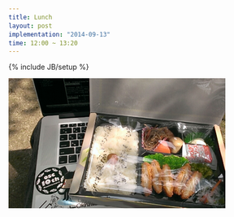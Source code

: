 ```yaml
---
title: Lunch
layout: post
implementation: "2014-09-13"
time: 12:00 ~ 13:20
---
```


{% include JB/setup %}

<img style="width:427px;height:auto;" src="/assets/images/lunch.jpg"/>

